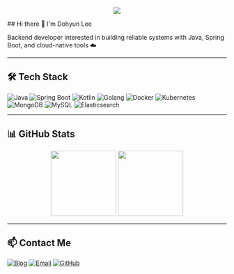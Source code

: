 <p align="center">
  <img src="https://readme-typing-svg.herokuapp.com?font=Fira+Code&duration=2000&pause=1000&color=00D9FF&center=true&vCenter=true&width=435&lines=Backend+Engineer;Spring+Boot+%7C+Kubernetes+%7C+Docker;Slow+but+Steady+%F0%9F%90%A2;Learning+MSA+Architecture" />
</p>
## Hi there 👋 I'm Dohyun Lee

Backend developer interested in building reliable systems with Java, Spring Boot, and cloud-native tools ☁️

---

## 🛠️ Tech Stack

![Java](https://img.shields.io/badge/Java-007396?style=flat&logo=java&logoColor=white)
![Spring Boot](https://img.shields.io/badge/Spring_Boot-6DB33F?style=flat&logo=spring-boot&logoColor=white)
![Kotlin](https://img.shields.io/badge/Kotlin-7F52FF?style=flat&logo=kotlin&logoColor=white)
![Golang](https://img.shields.io/badge/Go-00ADD8?style=flat&logo=go&logoColor=white)
![Docker](https://img.shields.io/badge/Docker-2496ED?style=flat&logo=docker&logoColor=white)
![Kubernetes](https://img.shields.io/badge/Kubernetes-326CE5?style=flat&logo=kubernetes&logoColor=white)
![MongoDB](https://img.shields.io/badge/MongoDB-47A248?style=flat&logo=mongodb&logoColor=white)
![MySQL](https://img.shields.io/badge/MySQL-4479A1?style=flat&logo=mysql&logoColor=white)
![Elasticsearch](https://img.shields.io/badge/Elasticsearch-005571?style=flat&logo=elasticsearch&logoColor=white)

---

## 📊 GitHub Stats

<p align="center">
  <img src="https://github-readme-stats.vercel.app/api?username=yellowbim&show_icons=true&theme=tokyonight" height="150" />
  <img src="https://github-readme-stats.vercel.app/api/top-langs/?username=yellowbim&layout=compact&theme=tokyonight&hide=Jupyter%20Notebook,C,C%2B%2B" height="150" />
</p>

---

## 📫 Contact Me

[![Blog](https://img.shields.io/badge/Blog-FF5722?style=flat&logo=gitbook&logoColor=white)](https://tistory.slowtuttle.co.kr)
[![Email](https://img.shields.io/badge/Email-DB4437?style=flat&logo=gmail&logoColor=white)](mailto:leejj9612@naver.com)
[![GitHub](https://img.shields.io/badge/GitHub-181717?style=flat&logo=github&logoColor=white)](https://github.com)
